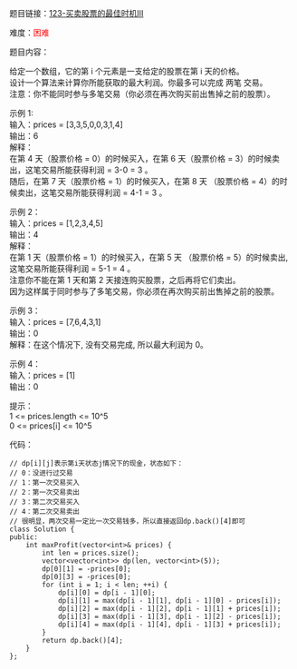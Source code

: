题目链接：[123-买卖股票的最佳时机III](https://leetcode-cn.com/problems/best-time-to-buy-and-sell-stock-iii/)

难度：<font color="Red">困难</font>

题目内容：

给定一个数组，它的第 i 个元素是一支给定的股票在第 i 天的价格。<br>
设计一个算法来计算你所能获取的最大利润。你最多可以完成 两笔 交易。<br>
注意：你不能同时参与多笔交易（你必须在再次购买前出售掉之前的股票）。

示例 1:<br>
输入：prices = [3,3,5,0,0,3,1,4]<br>
输出：6<br>
解释：<br>
在第 4 天（股票价格 = 0）的时候买入，在第 6 天（股票价格 = 3）的时候卖出，这笔交易所能获得利润 = 3-0 = 3 。<br>
随后，在第 7 天（股票价格 = 1）的时候买入，在第 8 天 （股票价格 = 4）的时候卖出，这笔交易所能获得利润 = 4-1 = 3 。

示例 2：<br>
输入：prices = [1,2,3,4,5]<br>
输出：4<br>
解释：<br>
在第 1 天（股票价格 = 1）的时候买入，在第 5 天 （股票价格 = 5）的时候卖出, 这笔交易所能获得利润 = 5-1 = 4 。<br>
注意你不能在第 1 天和第 2 天接连购买股票，之后再将它们卖出。<br>
因为这样属于同时参与了多笔交易，你必须在再次购买前出售掉之前的股票。

示例 3：<br>
输入：prices = [7,6,4,3,1]<br> 
输出：0 <br>
解释：在这个情况下, 没有交易完成, 所以最大利润为 0。

示例 4：<br>
输入：prices = [1]<br>
输出：0

提示：<br>
1 <= prices.length <= 10^5<br>
0 <= prices[i] <= 10^5


代码：
```
// dp[i][j]表示第i天状态j情况下的现金，状态如下：
// 0：没进行过交易
// 1：第一次交易买入
// 2：第一次交易卖出
// 3：第二次交易买入
// 4：第二次交易卖出
// 很明显，两次交易一定比一次交易钱多，所以直接返回dp.back()[4]即可
class Solution {
public:
    int maxProfit(vector<int>& prices) {
        int len = prices.size();
        vector<vector<int>> dp(len, vector<int>(5));
        dp[0][1] = -prices[0];
        dp[0][3] = -prices[0];
        for (int i = 1; i < len; ++i) {
            dp[i][0] = dp[i - 1][0];
            dp[i][1] = max(dp[i - 1][1], dp[i - 1][0] - prices[i]);
            dp[i][2] = max(dp[i - 1][2], dp[i - 1][1] + prices[i]);
            dp[i][3] = max(dp[i - 1][3], dp[i - 1][2] - prices[i]);
            dp[i][4] = max(dp[i - 1][4], dp[i - 1][3] + prices[i]);
        }
        return dp.back()[4];
    }
};
```